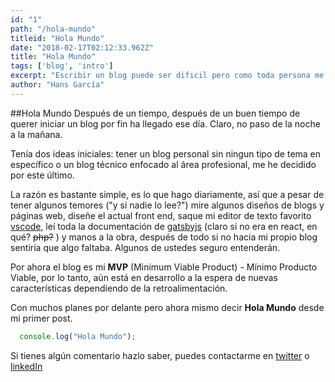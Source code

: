 ```yaml
---
id: "1"
path: "/hola-mundo"
titleid: "Hola Mundo"
date: "2018-02-17T02:12:33.962Z"
title: "Hola Mundo"
tags: ['blog', 'intro']
excerpt: "Escribir un blog puede ser dificil pero como toda persona me gustan los retos, en este articulo quiero presentarme a la comunidad y decir Hello World"
author: "Hans García"
---
```


##Hola Mundo
Después de un tiempo, después  de un buen tiempo de querer iniciar un blog por fin ha llegado ese día.
Claro, no paso de la noche a la mañana. 

Tenía dos ideas iniciales: tener un blog personal sin ningun tipo de tema en específico o un blog técnico enfocado al área profesional, me he decidido por este último.

La razón es bastante simple, es lo que hago diariamente, así que a pesar de tener algunos temores ("y si nadie lo lee?") mire algunos diseños de blogs y páginas web, diseñe el actual front end, saque mi editor de texto favorito [vscode](https://code.visualstudio.com/), leí toda la documentación de [gatsbyjs](https://www.gatsbyjs.org/) (claro si no era en react, en qué? ~~php?~~ ) y manos a la obra, después de todo si no hacia mi propio blog sentiría que algo faltaba. Algunos de ustedes seguro entenderán.

Por ahora el blog es mi **MVP** (Minimum Viable Product) - Mínimo Producto Viable, por lo tanto, aún está en desarrollo a la espera de nuevas características dependiendo de la retroalimentación. 

Con muchos planes por delante pero ahora mismo decir **Hola Mundo** desde mi primer post.
```javascript
  console.log("Hola Mundo");
```

Si tienes algún comentario hazlo saber, puedes contactarme en [twitter](https://twitter.com/HansLGarcia) o [linkedIn](https://www.linkedin.com/in/hansgarcia/)